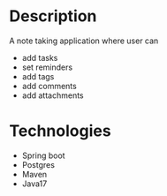 # Description
A note taking application where user can 
- add tasks
- set reminders
- add tags
- add comments
- add attachments

# Technologies

- Spring boot
- Postgres
- Maven
- Java17



